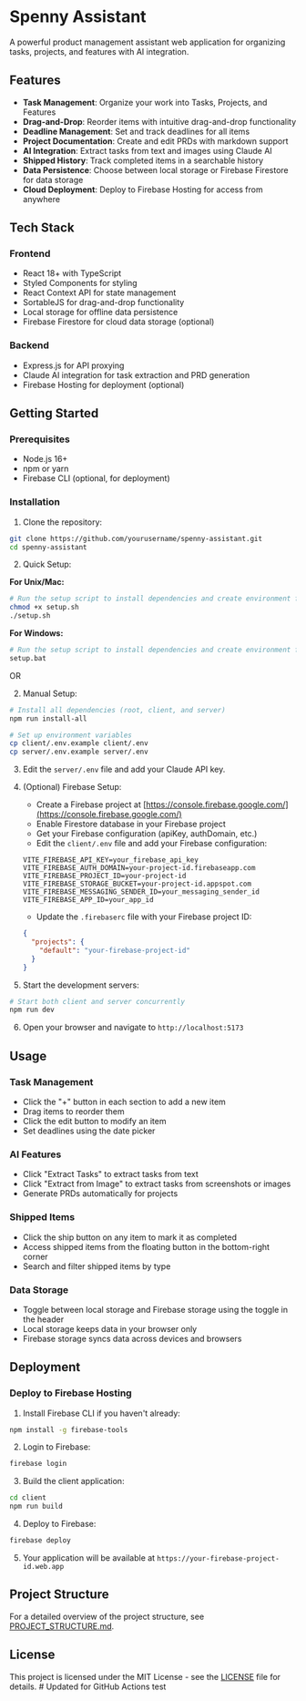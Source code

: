 # Spenny Assistant

A powerful product management assistant web application for organizing tasks, projects, and features with AI integration.

## Features

- **Task Management**: Organize your work into Tasks, Projects, and Features
- **Drag-and-Drop**: Reorder items with intuitive drag-and-drop functionality
- **Deadline Management**: Set and track deadlines for all items
- **Project Documentation**: Create and edit PRDs with markdown support
- **AI Integration**: Extract tasks from text and images using Claude AI
- **Shipped History**: Track completed items in a searchable history
- **Data Persistence**: Choose between local storage or Firebase Firestore for data storage
- **Cloud Deployment**: Deploy to Firebase Hosting for access from anywhere

## Tech Stack

### Frontend
- React 18+ with TypeScript
- Styled Components for styling
- React Context API for state management
- SortableJS for drag-and-drop functionality
- Local storage for offline data persistence
- Firebase Firestore for cloud data storage (optional)

### Backend
- Express.js for API proxying
- Claude AI integration for task extraction and PRD generation
- Firebase Hosting for deployment (optional)

## Getting Started

### Prerequisites
- Node.js 16+
- npm or yarn
- Firebase CLI (optional, for deployment)

### Installation

1. Clone the repository:
```bash
git clone https://github.com/yourusername/spenny-assistant.git
cd spenny-assistant
```

2. Quick Setup:

**For Unix/Mac:**
```bash
# Run the setup script to install dependencies and create environment files
chmod +x setup.sh
./setup.sh
```

**For Windows:**
```bash
# Run the setup script to install dependencies and create environment files
setup.bat
```

OR

2. Manual Setup:
```bash
# Install all dependencies (root, client, and server)
npm run install-all

# Set up environment variables
cp client/.env.example client/.env
cp server/.env.example server/.env
```

3. Edit the `server/.env` file and add your Claude API key.

4. (Optional) Firebase Setup:
   - Create a Firebase project at [https://console.firebase.google.com/](https://console.firebase.google.com/)
   - Enable Firestore database in your Firebase project
   - Get your Firebase configuration (apiKey, authDomain, etc.)
   - Edit the `client/.env` file and add your Firebase configuration:
   ```
   VITE_FIREBASE_API_KEY=your_firebase_api_key
   VITE_FIREBASE_AUTH_DOMAIN=your-project-id.firebaseapp.com
   VITE_FIREBASE_PROJECT_ID=your-project-id
   VITE_FIREBASE_STORAGE_BUCKET=your-project-id.appspot.com
   VITE_FIREBASE_MESSAGING_SENDER_ID=your_messaging_sender_id
   VITE_FIREBASE_APP_ID=your_app_id
   ```
   - Update the `.firebaserc` file with your Firebase project ID:
   ```json
   {
     "projects": {
       "default": "your-firebase-project-id"
     }
   }
   ```

5. Start the development servers:
```bash
# Start both client and server concurrently
npm run dev
```

6. Open your browser and navigate to `http://localhost:5173`

## Usage

### Task Management
- Click the "+" button in each section to add a new item
- Drag items to reorder them
- Click the edit button to modify an item
- Set deadlines using the date picker

### AI Features
- Click "Extract Tasks" to extract tasks from text
- Click "Extract from Image" to extract tasks from screenshots or images
- Generate PRDs automatically for projects

### Shipped Items
- Click the ship button on any item to mark it as completed
- Access shipped items from the floating button in the bottom-right corner
- Search and filter shipped items by type

### Data Storage
- Toggle between local storage and Firebase storage using the toggle in the header
- Local storage keeps data in your browser only
- Firebase storage syncs data across devices and browsers

## Deployment

### Deploy to Firebase Hosting

1. Install Firebase CLI if you haven't already:
```bash
npm install -g firebase-tools
```

2. Login to Firebase:
```bash
firebase login
```

3. Build the client application:
```bash
cd client
npm run build
```

4. Deploy to Firebase:
```bash
firebase deploy
```

5. Your application will be available at `https://your-firebase-project-id.web.app`

## Project Structure

For a detailed overview of the project structure, see [PROJECT_STRUCTURE.md](PROJECT_STRUCTURE.md).

## License

This project is licensed under the MIT License - see the [LICENSE](LICENSE) file for details. # Updated for GitHub Actions test
